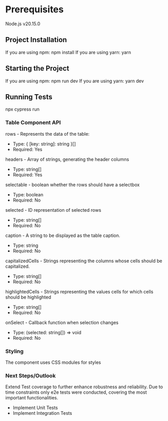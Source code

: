 # Prerequisites

Node.js v20.15.0

## Project Installation

If you are using npm:
  npm install
If you are using yarn: 
  yarn

## Starting the Project

If you are using npm:
  npm run dev
If you are using yarn: 
  yarn dev

## Running Tests

npx cypress run

### Table Component API

rows - Represents the data of the table: 
  - Type: { [key: string]: string }[]
  - Required: Yes

headers - Array of strings, generating the header columns
  - Type: string[]
  - Required: Yes

selectable - boolean whether the rows should have a selectbox
  - Type: boolean
  - Required: No

selected - ID representation of selected rows
  - Type: string[]
  - Required: No

caption - A string to be displayed as the table caption.
  - Type: string
  - Required: No

capitalizedCells - Strings representing the columns whose cells should be capitalized.
  - Type: string[]
  - Required: No

highlightedCells - Strings representing the values cells for which cells should be highlighted
  - Type: string[]
  - Required: No

onSelect - Callback function when selection changes
  - Type: (selected: string[]) => void
  - Required: No

### Styling

The component uses CSS modules for styles

### Next Steps/Outlook

Extend Test coverage to further enhance robustness and reliability. Due to time constraints only e2e tests were conducted, covering the most important functionalities. 
  - Implement Unit Tests
  - Implement Integration Tests